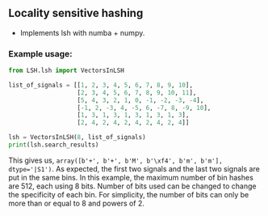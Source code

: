 ## Locality sensitive hashing

* Implements lsh with numba + numpy.

### Example usage:

```py
from LSH.lsh import VectorsInLSH

list_of_signals = [[1, 2, 3, 4, 5, 6, 7, 8, 9, 10],
                   [2, 3, 4, 5, 6, 7, 8, 9, 10, 11],
                   [5, 4, 3, 2, 1, 0, -1, -2, -3, -4],
                   [-1, 2, -3, 4, -5, 6, -7, 8, -9, 10],
                   [1, 3, 1, 3, 1, 3, 1, 3, 1, 3],
                   [2, 4, 2, 4, 2, 4, 2, 4, 2, 4]]

lsh = VectorsInLSH(8, list_of_signals)
print(lsh.search_results)
```

This gives us, `array([b'+', b'+', b'M', b'\xf4', b'm', b'm'], dtype='|S1')`.
As expected, the first two signals and the last two signals are put in the same bins.
In this example, the maximum number of bin hashes are 512, each using 8 bits.
Number of bits used can be changed to change the specificity of each bin.
For simplicity, the number of bits can only be more than or equal to 8 and powers of 2.
